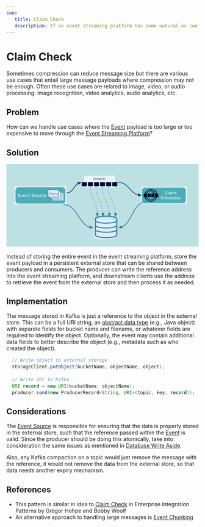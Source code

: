 ```yaml
---
seo:
   title: Claim Check
   description: If an event streaming platform has some natural or configured size limit for the events, instead of storing the entire event, just store a reference to the event
---
```


# Claim Check

Sometimes compression can reduce message size but there are various use cases that entail large message payloads where compression may not be enough.
Often these use cases are related to image, video, or audio processing: image recognition, video analytics, audio analytics, etc.

## Problem

How can we handle use cases where the [Event](../event/event.md) payload is too large or too expensive to move through the [Event Streaming Platform](../event-stream/event-streaming-platform.md)?

## Solution

![claim-check](../img/claim-check.png)

Instead of storing the entire event in the event streaming platform, store the event payload in a persistent external store that can be shared between producers and consumers.
The producer can write the reference address into the event streaming platform, and downstream clients use the address to retrieve the event from the external store and then process it as needed.

## Implementation

The message stored in Kafka is just a reference to the object in the external store.
This can be a full URI string, an [abstract data type](https://en.wikipedia.org/wiki/Abstract_data_type) (e.g., Java object) with separate fields for bucket name and filename, or whatever fields are required to identify the object. Optionally, the event may contain additional data fields to better describe the object (e.g., metadata such as who created the object).

```java
  // Write object to external storage
  storageClient.putObject(bucketName, objectName, object);

  // Write URI to Kafka
  URI record = new URI(bucketName, objectName);
  producer.send(new ProducerRecord<String, URI>(topic, key, record));
```

## Considerations

The [Event Source](../event-source/event-source.md) is responsible for ensuring that the data is properly stored in the external store, such that the reference passed within the [Event](../event/event.md) is valid.
Since the producer should be doing this atomically, take into consideration the same issues as mentioned in [Database Write Aside](../event-source/database-write-aside.md).

Also, any Kafka compaction on a topic would just remove the message with the reference, it would not remove the data from the external store, so that data needs another expiry mechanism.

## References
* This pattern is similar in idea to [Claim Check](https://www.enterpriseintegrationpatterns.com/patterns/messaging/StoreInLibrary.html) in Enterprise Integration Patterns by Gregor Hohpe and Bobby Woolf
* An alternative approach to handling large messages is [Event Chunking](../event-processing/chunking.md)
